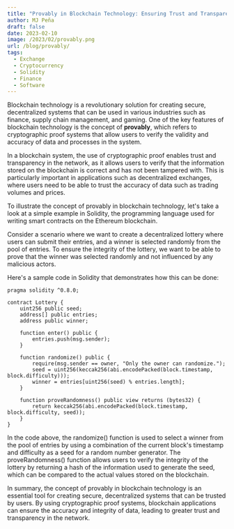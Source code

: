 ```yaml
---
title: "Provably in Blockchain Technology: Ensuring Trust and Transparency with Cryptographic Proofs"
author: MJ Peña
draft: false
date: 2023-02-10
image: /2023/02/provably.png
url: /blog/provably/
tags:
  - Exchange
  - Cryptocurrency
  - Solidity
  - Finance
  - Software
---
```


Blockchain technology is a revolutionary solution for creating secure, decentralized systems that can be used in various industries such as finance, supply chain management, and gaming. One of the key features of blockchain technology is the concept of **provably**, which refers to cryptographic proof systems that allow users to verify the validity and accuracy of data and processes in the system.

In a blockchain system, the use of cryptographic proof enables trust and transparency in the network, as it allows users to verify that the information stored on the blockchain is correct and has not been tampered with. This is particularly important in applications such as decentralized exchanges, where users need to be able to trust the accuracy of data such as trading volumes and prices.

To illustrate the concept of provably in blockchain technology, let's take a look at a simple example in Solidity, the programming language used for writing smart contracts on the Ethereum blockchain.

Consider a scenario where we want to create a decentralized lottery where users can submit their entries, and a winner is selected randomly from the pool of entries. To ensure the integrity of the lottery, we want to be able to prove that the winner was selected randomly and not influenced by any malicious actors.

Here's a sample code in Solidity that demonstrates how this can be done:

```solidity
pragma solidity ^0.8.0;

contract Lottery {
    uint256 public seed;
    address[] public entries;
    address public winner;

    function enter() public {
        entries.push(msg.sender);
    }

    function randomize() public {
        require(msg.sender == owner, "Only the owner can randomize.");
        seed = uint256(keccak256(abi.encodePacked(block.timestamp, block.difficulty)));
        winner = entries[uint256(seed) % entries.length];
    }

    function proveRandomness() public view returns (bytes32) {
        return keccak256(abi.encodePacked(block.timestamp, block.difficulty, seed));
    }
}
```

In the code above, the randomize() function is used to select a winner from the pool of entries by using a combination of the current block's timestamp and difficulty as a seed for a random number generator. The proveRandomness() function allows users to verify the integrity of the lottery by returning a hash of the information used to generate the seed, which can be compared to the actual values stored on the blockchain.

In summary, the concept of provably in blockchain technology is an essential tool for creating secure, decentralized systems that can be trusted by users. By using cryptographic proof systems, blockchain applications can ensure the accuracy and integrity of data, leading to greater trust and transparency in the network.
